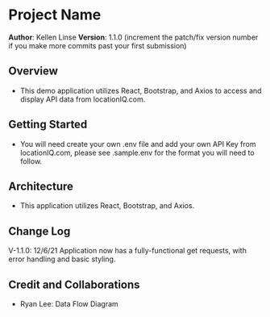 # Project Name

**Author**: Kellen Linse
**Version**: 1.1.0 (increment the patch/fix version number if you make more commits past your first submission)

## Overview
- This demo application utilizes React, Bootstrap, and Axios to access and display API data from locationIQ.com.
<!-- Provide a high level overview of what this application is and why you are building it, beyond the fact that it's an assignment for this class. (i.e. What's your problem domain?) -->

## Getting Started
- You will need create your own .env file and add your own API Key from locationIQ.com, please see .sample.env for the format you will need to follow.
<!-- What are the steps that a user must take in order to build this app on their own machine and get it running? -->

## Architecture
- This application utilizes React, Bootstrap, and Axios.
<!-- Provide a detailed description of the application design. What technologies (languages, libraries, etc) you're using, and any other relevant design information. -->

## Change Log

V-1.1.0: 12/6/21  Application now has a fully-functional get requests, with error handling and basic styling.
<!-- Use this area to document the iterative changes made to your application as each feature is successfully implemented. Use time stamps. Here's an example:

01-01-2001 4:59pm - Application now has a fully-functional express server, with a GET route for the location resource. -->

## Credit and Collaborations
- Ryan Lee: Data Flow Diagram
<!-- Give credit (and a link) to other people or resources that helped you build this application. -->